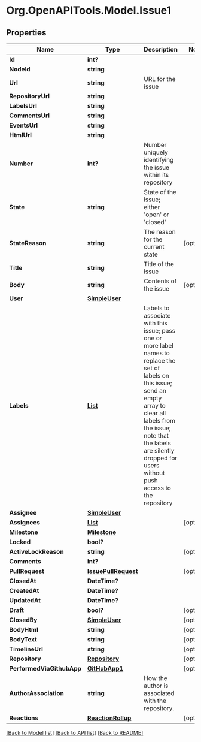 # Org.OpenAPITools.Model.Issue1

## Properties

Name | Type | Description | Notes
------------ | ------------- | ------------- | -------------
**Id** | **int?** |  | 
**NodeId** | **string** |  | 
**Url** | **string** | URL for the issue | 
**RepositoryUrl** | **string** |  | 
**LabelsUrl** | **string** |  | 
**CommentsUrl** | **string** |  | 
**EventsUrl** | **string** |  | 
**HtmlUrl** | **string** |  | 
**Number** | **int?** | Number uniquely identifying the issue within its repository | 
**State** | **string** | State of the issue; either &#39;open&#39; or &#39;closed&#39; | 
**StateReason** | **string** | The reason for the current state | [optional] 
**Title** | **string** | Title of the issue | 
**Body** | **string** | Contents of the issue | [optional] 
**User** | [**SimpleUser**](SimpleUser.md) |  | 
**Labels** | [**List<IssueLabelsInner>**](IssueLabelsInner.md) | Labels to associate with this issue; pass one or more label names to replace the set of labels on this issue; send an empty array to clear all labels from the issue; note that the labels are silently dropped for users without push access to the repository | 
**Assignee** | [**SimpleUser**](SimpleUser.md) |  | 
**Assignees** | [**List<SimpleUser1>**](SimpleUser1.md) |  | [optional] 
**Milestone** | [**Milestone**](Milestone.md) |  | 
**Locked** | **bool?** |  | 
**ActiveLockReason** | **string** |  | [optional] 
**Comments** | **int?** |  | 
**PullRequest** | [**IssuePullRequest**](IssuePullRequest.md) |  | [optional] 
**ClosedAt** | **DateTime?** |  | 
**CreatedAt** | **DateTime?** |  | 
**UpdatedAt** | **DateTime?** |  | 
**Draft** | **bool?** |  | [optional] 
**ClosedBy** | [**SimpleUser**](SimpleUser.md) |  | [optional] 
**BodyHtml** | **string** |  | [optional] 
**BodyText** | **string** |  | [optional] 
**TimelineUrl** | **string** |  | [optional] 
**Repository** | [**Repository**](Repository.md) |  | [optional] 
**PerformedViaGithubApp** | [**GitHubApp1**](GitHubApp1.md) |  | [optional] 
**AuthorAssociation** | **string** | How the author is associated with the repository. | 
**Reactions** | [**ReactionRollup**](ReactionRollup.md) |  | [optional] 

[[Back to Model list]](../README.md#documentation-for-models) [[Back to API list]](../README.md#documentation-for-api-endpoints) [[Back to README]](../README.md)

